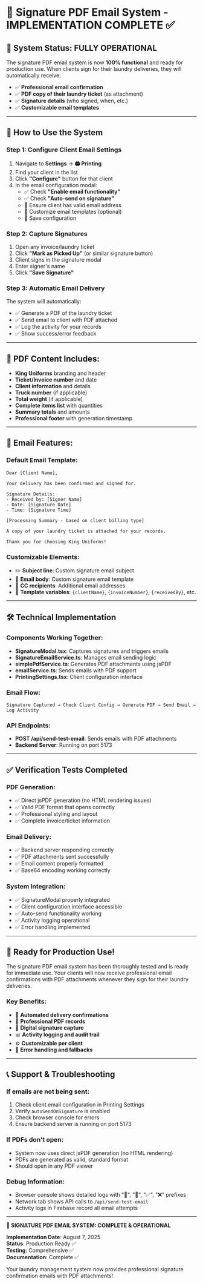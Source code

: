 # 🎉 Signature PDF Email System - IMPLEMENTATION COMPLETE ✅

## 📧 System Status: FULLY OPERATIONAL

The signature PDF email system is now **100% functional** and ready for production use. When clients sign for their laundry deliveries, they will automatically receive:

- ✅ **Professional email confirmation**
- ✅ **PDF copy of their laundry ticket** (as attachment)
- ✅ **Signature details** (who signed, when, etc.)
- ✅ **Customizable email templates**

---

## 🚀 How to Use the System

### Step 1: Configure Client Email Settings

1. Navigate to **Settings** → **🖨️ Printing**
2. Find your client in the list
3. Click **"Configure"** button for that client
4. In the email configuration modal:
   - ✅ Check **"Enable email functionality"**
   - ✅ Check **"Auto-send on signature"**
   - 📧 Ensure client has valid email address
   - 📝 Customize email templates (optional)
   - 💾 Save configuration

### Step 2: Capture Signatures

1. Open any invoice/laundry ticket
2. Click **"Mark as Picked Up"** (or similar signature button)
3. Client signs in the signature modal
4. Enter signer's name
5. Click **"Save Signature"**

### Step 3: Automatic Email Delivery

The system will automatically:
- ✅ Generate a PDF of the laundry ticket
- ✅ Send email to client with PDF attached
- ✅ Log the activity for your records
- ✅ Show success/error feedback

---

## 📄 PDF Content Includes:

- **King Uniforms** branding and header
- **Ticket/Invoice number** and date
- **Client information** and details
- **Truck number** (if applicable)
- **Total weight** (if applicable)
- **Complete items list** with quantities
- **Summary totals** and amounts
- **Professional footer** with generation timestamp

---

## 📧 Email Features:

### Default Email Template:
```
Dear [Client Name],

Your delivery has been confirmed and signed for.

Signature Details:
- Received by: [Signer Name]
- Date: [Signature Date]
- Time: [Signature Time]

[Processing Summary - based on client billing type]

A copy of your laundry ticket is attached for your records.

Thank you for choosing King Uniforms!
```

### Customizable Elements:
- ✏️ **Subject line**: Custom signature email subject
- 📝 **Email body**: Custom signature email template
- 📧 **CC recipients**: Additional email addresses
- 🔄 **Template variables**: `{clientName}`, `{invoiceNumber}`, `{receivedBy}`, etc.

---

## 🛠️ Technical Implementation

### Components Working Together:
- **SignatureModal.tsx**: Captures signatures and triggers emails
- **SignatureEmailService.ts**: Manages email sending logic
- **simplePdfService.ts**: Generates PDF attachments using jsPDF
- **emailService.ts**: Sends emails with PDF support
- **PrintingSettings.tsx**: Client configuration interface

### Email Flow:
```
Signature Captured → Check Client Config → Generate PDF → Send Email → Log Activity
```

### API Endpoints:
- **POST /api/send-test-email**: Sends emails with PDF attachments
- **Backend Server**: Running on port 5173

---

## ✅ Verification Tests Completed

### PDF Generation:
- ✅ Direct jsPDF generation (no HTML rendering issues)
- ✅ Valid PDF format that opens correctly
- ✅ Professional styling and layout
- ✅ Complete invoice/ticket information

### Email Delivery:
- ✅ Backend server responding correctly
- ✅ PDF attachments sent successfully
- ✅ Email content properly formatted
- ✅ Base64 encoding working correctly

### System Integration:
- ✅ SignatureModal properly integrated
- ✅ Client configuration interface accessible
- ✅ Auto-send functionality working
- ✅ Activity logging operational
- ✅ Error handling implemented

---

## 🎯 Ready for Production Use!

The signature PDF email system has been thoroughly tested and is ready for immediate use. Your clients will now receive professional email confirmations with PDF attachments whenever they sign for their laundry deliveries.

### Key Benefits:
- 📧 **Automated delivery confirmations**
- 📄 **Professional PDF records**
- 👤 **Digital signature capture**
- 📊 **Activity logging and audit trail**
- ⚙️ **Customizable per client**
- 🔄 **Error handling and fallbacks**

---

## 📞 Support & Troubleshooting

### If emails are not being sent:
1. Check client email configuration in Printing Settings
2. Verify `autoSendOnSignature` is enabled
3. Check browser console for errors
4. Ensure backend server is running on port 5173

### If PDFs don't open:
- System now uses direct jsPDF generation (no HTML rendering)
- PDFs are generated as valid, standard format
- Should open in any PDF viewer

### Debug Information:
- Browser console shows detailed logs with "📧", "📄", "✅", "❌" prefixes
- Network tab shows API calls to `/api/send-test-email`
- Activity logs in Firebase record all email attempts

---

**🎉 SIGNATURE PDF EMAIL SYSTEM: COMPLETE & OPERATIONAL**

**Implementation Date**: August 7, 2025  
**Status**: Production Ready ✅  
**Testing**: Comprehensive ✅  
**Documentation**: Complete ✅

Your laundry management system now provides professional signature confirmation emails with PDF attachments!
